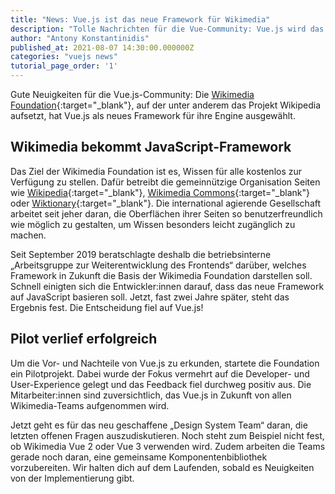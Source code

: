 ```yaml
---
title: "News: Vue.js ist das neue Framework für Wikimedia"
description: "Tolle Nachrichten für die Vue-Community: Vue.js wird das neue Framework der Wikimedia Foundation!"
author: "Antony Konstantinidis"
published_at: 2021-08-07 14:30:00.000000Z
categories: "vuejs news"
tutorial_page_order: '1'
---
```


Gute Neuigkeiten für die Vue.js-Community: Die [Wikimedia Foundation](https://wikimediafoundation.org/de/){:target="_blank"}, auf der unter anderem das Projekt Wikipedia aufsetzt, hat Vue.js als neues Framework für ihre Engine ausgewählt.

## Wikimedia bekommt JavaScript-Framework

Das Ziel der Wikimedia Foundation ist es, Wissen für alle kostenlos zur Verfügung zu stellen. Dafür betreibt die gemeinnützige Organisation Seiten wie [Wikipedia](https://www.wikipedia.de){:target="_blank"}, [Wikimedia Commons](https://commons.wikimedia.org/wiki/Hauptseite){:target="_blank"} oder [Wiktionary](https://de.wiktionary.org/wiki/Wiktionary:Hauptseite){:target="_blank"}. Die international agierende Gesellschaft arbeitet seit jeher daran, die Oberflächen ihrer Seiten so benutzerfreundlich wie möglich zu gestalten, um Wissen besonders leicht zugänglich zu machen.

Seit September 2019 beratschlagte deshalb die betriebsinterne „Arbeitsgruppe zur Weiterentwicklung des Frontends“ darüber, welches Framework in Zukunft die Basis der Wikimedia Foundation darstellen soll. Schnell einigten sich die Entwickler:innen darauf, dass das neue Framework auf JavaScript basieren soll. Jetzt, fast zwei Jahre später, steht das Ergebnis fest. Die Entscheidung fiel auf Vue.js!

## Pilot verlief erfolgreich

Um die Vor- und Nachteile von Vue.js zu erkunden, startete die Foundation ein Pilotprojekt. Dabei wurde der Fokus vermehrt auf die Developer- und User-Experience gelegt und das Feedback fiel durchweg positiv aus. Die Mitarbeiter:innen sind zuversichtlich, das Vue.js in Zukunft von allen Wikimedia-Teams aufgenommen wird.

Jetzt geht es für das neu geschaffene „Design System Team“ daran, die letzten offenen Fragen auszudiskutieren. Noch steht zum Beispiel nicht fest, ob Wikimedia Vue 2 oder Vue 3 verwenden wird. Zudem arbeiten die Teams gerade noch daran, eine gemeinsame Komponentenbibliothek vorzubereiten. Wir halten dich auf dem Laufenden, sobald es Neuigkeiten von der Implementierung gibt.